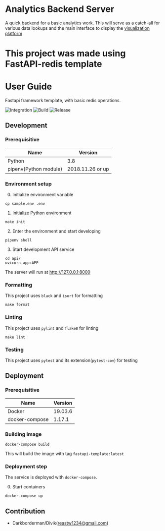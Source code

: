 # Analytics Backend Server

A quick backend for a basic analytics work.
This will serve as a catch-all for various data lookups and the main interface to display the [visualization platform](https://github.com/jmoussa/analytics-fe)

# This project was made using FastAPI-redis template

# User Guide

Fastapi framework template, with basic redis operations.

![Integration](https://github.com/DarkbordermanTemplate/fastapi-redis/workflows/Integration/badge.svg)
![Build](https://github.com/DarkbordermanTemplate/fastapi-redis/workflows/Build/badge.svg)
![Release](https://github.com/DarkbordermanTemplate/fastapi-redis/workflows/Release/badge.svg)

## Development

### Prerequisitive

| Name                  | Version          |
| --------------------- | ---------------- |
| Python                | 3.8              |
| pipenv(Python module) | 2018.11.26 or up |

### Environment setup

0. Initialize environment variable

```
cp sample.env .env
```

1. Initialize Python environment

```
make init
```

2. Enter the environment and start developing

```
pipenv shell
```

3. Start development API service

```
cd api/
uvicorn app:APP
```

The server will run at http://127.0.0.1:8000

### Formatting

This project uses `black` and `isort` for formatting

```
make format
```

### Linting

This project uses `pylint` and `flake8` for linting

```
make lint
```

### Testing

This project uses `pytest` and its extension(`pytest-cov`) for testing

## Deployment

### Prerequisitive

| Name           | Version |
| -------------- | ------- |
| Docker         | 19.03.6 |
| docker-compose | 1.17.1  |

### Building image

```
docker-compose build
```

This will build the image with tag `fastapi-template:latest`

### Deployment step

The service is deployed with `docker-compose`.

0. Start containers

```
docker-compose up
```

## Contribution

- Darkborderman/Divik(reastw1234@gmail.com)
